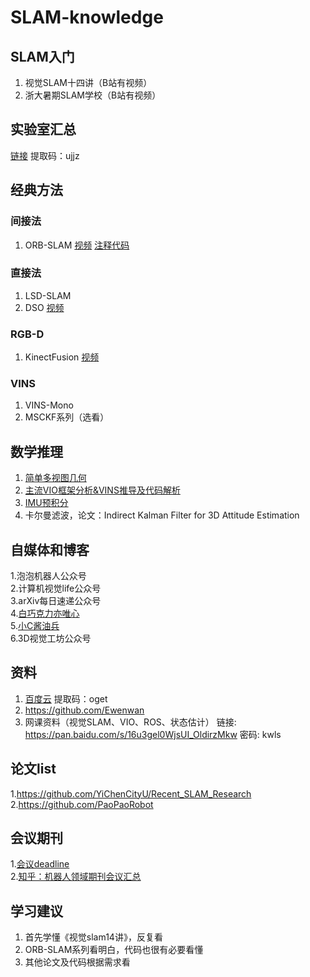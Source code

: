 # SLAM-knowledge

## SLAM入门
1. 视觉SLAM十四讲（B站有视频） 
2. 浙大暑期SLAM学校（B站有视频） 

## 实验室汇总
[链接](https://pan.baidu.com/s/1lwp06rbR6vZtnEfS4aRbLQ) 提取码：ujjz  

## 经典方法

### 间接法

1. ORB-SLAM  [视频](https://www.shenlanxueyuan.com/open/course/27)  [注释代码](https://gitee.com/paopaoslam/ORB-SLAM2)  

### 直接法
1. LSD-SLAM  
2. DSO [视频](https://www.shenlanxueyuan.com/open/course/30)  

### RGB-D

1. KinectFusion [视频](https://www.bilibili.com/video/BV117411u7D4?from=search&seid=8080185543188655226)  

### VINS
1. VINS-Mono  
2. MSCKF系列（选看）  

## 数学推理
1. [简单多视图几何](http://note.youdao.com/s/V0SE5PA6)  
2. [主流VIO框架分析&VINS推导及代码解析](https://www.shenlanxueyuan.com/open/course/19)  
3. [IMU预积分](http://paopaorobot.org/bbs/read.php?tid=181&fid=5)  
4. 卡尔曼滤波，论文：Indirect Kalman Filter for 3D Attitude Estimation

## 自媒体和博客
1.泡泡机器人公众号  
2.计算机视觉life公众号  
3.arXiv每日速递公众号  
4.[白巧克力亦唯心](https://heyijia.blog.csdn.net/)  
5.[小C酱油兵](https://www.cnblogs.com/yepeichu/)   
6.3D视觉工坊公众号  

## 资料

1. [百度云](https://pan.baidu.com/s/1JRQDeoBm9_WmYUyspBp7Cg) 提取码：oget    
2. https://github.com/Ewenwan
3. 网课资料（视觉SLAM、VIO、ROS、状态估计）
   链接: https://pan.baidu.com/s/16u3gel0WjsUI_OldirzMkw  密码: kwls

## 论文list

1.https://github.com/YiChenCityU/Recent_SLAM_Research  
2.https://github.com/PaoPaoRobot  

## 会议期刊

1.[会议deadline](https://aideadlin.es/?sub=ML,CV,NLP,RO,SP,DM)   
2.[知乎：机器人领域期刊会议汇总](https://zhuanlan.zhihu.com/p/110089682)  

## 学习建议

1. 首先学懂《视觉slam14讲》，反复看  
2. ORB-SLAM系列看明白，代码也很有必要看懂  
3. 其他论文及代码根据需求看  
